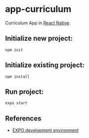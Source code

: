 # app-curriculum
Curriculum App in [React Native](https://reactnative.dev).

## Initialize new project:
`npm init`

## Initialize existing project:
`npm install`

## Run project:
`expo start`

## References
* [EXPO development environment](https://expo.dev) 